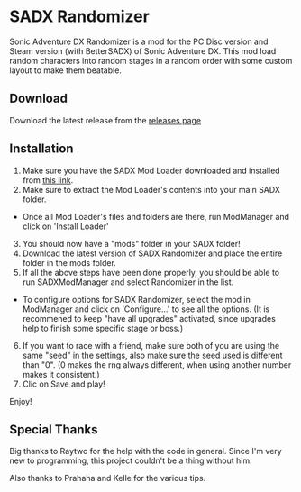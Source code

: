 SADX Randomizer
==============

Sonic Adventure DX Randomizer is a mod for the PC Disc version and Steam version (with BetterSADX) of Sonic Adventure DX. This mod load random characters into random stages in a random order with some custom layout to make them beatable.

Download
--------

Download the latest release from the [releases page](https://github.com/Sora-yx/SADX-Randomizer/releases)

Installation
------------

1) Make sure you have the SADX Mod Loader downloaded and installed from [this link](http://info.sonicretro.org/SADX_Mod_Loader).
2) Make sure to extract the Mod Loader's contents into your main SADX folder.
 - Once all Mod Loader's files and folders are there, run ModManager and click on 'Install Loader'
3) You should now have a "mods" folder in your SADX folder!
4) Download the latest version of SADX Randomizer and place the entire folder in the mods folder.
5) If all the above steps have been done properly, you should be able to run SADXModManager and select Randomizer in the list.
 - To configure options for SADX Randomizer, select the mod in ModManager and click on 'Configure...' to see all the options. (It is recommened to keep "have all upgrades" activated, since upgrades help to finish some specific stage or boss.)
6) If you want to race with a friend, make sure both of you are using the same "seed" in the settings, also make sure the seed used is different than "0". (0 makes the rng always different, when using another number makes it consistent.)
7) Clic on Save and play!

Enjoy!

Special Thanks
------------

Big thanks to Raytwo for the help with the code in general. Since I'm very new to programming, this project couldn't be a thing without him.

Also thanks to Prahaha and Kelle for the various tips.

